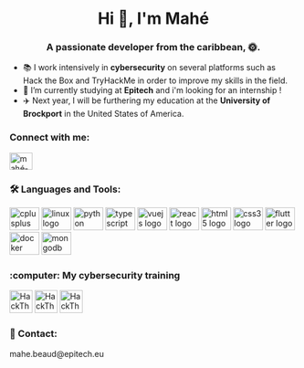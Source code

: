<h1 align="center">Hi 👋, I'm Mahé</h1>
<h3 align="center">A passionate developer from the caribbean, 🌞.</h3>

- 📚 I work intensively in **cybersecurity** on several platforms such as Hack the Box and TryHackMe in order to improve my skills in the field.
- 🔭 I’m currently studying at **Epitech** and i'm looking for an internship !
- ✈️ Next year, I will be furthering my education at the **University of Brockport** in the United States of America.

<h3 align="left">Connect with me:</h3>
<p align="left">
<a href="https://linkedin.com/in/mahé-beaud" target="blank"><img align="center" src="https://raw.githubusercontent.com/rahuldkjain/github-profile-readme-generator/master/src/images/icons/Social/linked-in-alt.svg" alt="mahé-beaud" height="30" width="40" /></a>
</p>

<h3 align="left">🛠 Languages and Tools:</h3>
<div align="left">
  <img src="https://cdn.jsdelivr.net/gh/devicons/devicon/icons/cplusplus/cplusplus-original.svg" height="40" width="52" alt="cplusplus logo"  />
  <img src="https://cdn.jsdelivr.net/gh/devicons/devicon/icons/linux/linux-original.svg" height="40" width="52" alt="linux logo"  />
  <img src="https://cdn.jsdelivr.net/gh/devicons/devicon/icons/python/python-original.svg" height="40" width="52" alt="python logo"  />
  <img src="https://cdn.jsdelivr.net/gh/devicons/devicon/icons/typescript/typescript-original.svg" height="40" width="52" alt="typescript logo"  />
  <img src="https://cdn.jsdelivr.net/gh/devicons/devicon/icons/vuejs/vuejs-original.svg" height="40" width="52" alt="vuejs logo"  />
  <img src="https://cdn.jsdelivr.net/gh/devicons/devicon/icons/react/react-original.svg" height="40" width="52" alt="react logo"  />
  <img src="https://cdn.jsdelivr.net/gh/devicons/devicon/icons/html5/html5-original.svg" height="40" width="52" alt="html5 logo"  />
  <img src="https://cdn.jsdelivr.net/gh/devicons/devicon/icons/css3/css3-original.svg" height="40" width="52" alt="css3 logo"  />
  <img src="https://cdn.jsdelivr.net/gh/devicons/devicon/icons/flutter/flutter-original.svg" height="40" width="52" alt="flutter logo"  />
  <img src="https://cdn.jsdelivr.net/gh/devicons/devicon/icons/docker/docker-original.svg" height="40" width="52" alt="docker logo"  />
  <img src="https://cdn.jsdelivr.net/gh/devicons/devicon/icons/mongodb/mongodb-original.svg" height="40" width="52" alt="mongodb logo"  />
</div>

<h3 align="left">:computer: My cybersecurity training</h3>
<div align="left">
<img src="https://o.remove.bg/downloads/a6d8d2ca-6d1c-4dc3-83c5-0a06a8ab05a0/index-removebg-preview.png" href="https://www.hackthebox.com/" height="40" width="auto" alt="HackTheBox logo" />
<img src="https://josusb.com/images/cybersecurity/thm-logo.png" height="40" width="auto" alt="HackTheBox logo" />
<img src="https://image.spreadshirtmedia.net/image-server/v1/compositions/T814A1PA5878PT17X25Y18D125532257W11860H12188Cx000000/views/1,width=500,height=500,appearanceId=1/root-me-black-with-text-t-shirt-premium-enfant.jpg" height="40" width="auto" alt="HackTheBox logo" />
</div>

<h3 align="left">💬 Contact:</h3>
mahe.beaud@epitech.eu
